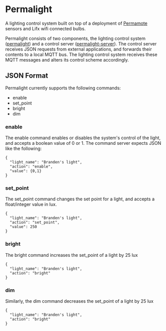 # Permalight
A lighting control system built on top of a deployment of
[Permamote](https://github.com/lab11/permamote) sensors and Lifx wifi connected
bulbs.

Permalight consists of two components, the lighting control system
([permalight](https://github.com/lab11/permalight/tree/lifx/permalight)) and a
control server
([permalight-server](https://github.com/lab11/permalight/tree/lifx/server)).
The control server receives JSON requests from external applications, and
forwards their contents to a local MQTT bus. The lighting control system
receives these MQTT messages and alters its control scheme accordingly.

## JSON Format
Permalight currently supports the following commands:
- enable
- set_point
- bright
- dim

### enable
The enable command enables or disables the system's control of the light, and
accepts a boolean value of 0 or 1. The command server expects JSON like the
following:
```
{
  "light_name": "Branden's light",
  "action": "enable",
  "value": {0,1}
}
```
### set_point
The set_point command changes the set point for a light, and accepts a float/integer value
in lux.
```
{
  "light_name": "Branden's light",
  "action": "set_point",
  "value": 250
}
```
### bright
The bright command increases the set_point of a light by 25 lux
```
{
  "light_name": "Branden's light",
  "action": "bright"
}
```
### dim
Similarly, the dim command decreases the set_point of a light by 25 lux
```
{
  "light_name": "Branden's light",
  "action": "bright"
}
```




